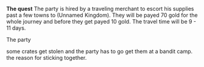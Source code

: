 **The quest**
The party is hired by a traveling merchant to escort his supplies past a few towns to (Unnamed Kingdom). They will be payed 70 gold for the whole journey and before they get payed 10 gold. The travel time will be 9 - 11 days.

The party 

some crates get stolen and the party has to go get them at a bandit camp. the reason for sticking together.